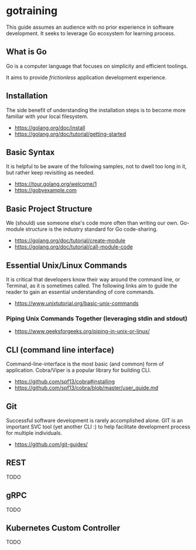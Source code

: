 # gotraining

This guide assumes an audience with no prior experience in software development. It seeks to leverage Go ecosystem for learning process.

## What is Go

Go is a computer language that focuses on simplicity and efficient toolings.

It aims to provide _frictionless_ application development experience.

## Installation

The side benefit of understanding the installation steps is to become more familiar with your local filesystem.

- https://golang.org/doc/install
- https://golang.org/doc/tutorial/getting-started

## Basic Syntax

It is helpful to be aware of the following samples, not to dwell too long in it, but rather keep revisiting as needed.

- https://tour.golang.org/welcome/1
- https://gobyexample.com

## Basic Project Structure

We (should) use someone else's code more often than writing our own. Go-module structure is the industry standard for Go code-sharing.

- https://golang.org/doc/tutorial/create-module
- https://golang.org/doc/tutorial/call-module-code

## Essential Unix/Linux Commands

It is critical that developers know their way around the command line, or
Terminal, as it is sometimes called. The following links aim to guide the
reader to gain an essential understanding of core commands.

- https://www.unixtutorial.org/basic-unix-commands

### Piping Unix Commands Together (leveraging stdin and stdout)

- https://www.geeksforgeeks.org/piping-in-unix-or-linux/

## CLI (command line interface)

Command-line-interface is the most basic (and common) form of application. Cobra/Viper is a popular library for building CLI.

- https://github.com/spf13/cobra#installing
- https://github.com/spf13/cobra/blob/master/user_guide.md

## Git

Successful software development is rarely accomplished alone. GIT is an important SVC tool (yet another CLI :) to help facilitate development process for multiple individuals.

- https://github.com/git-guides/

## REST

TODO

## gRPC

TODO

## Kubernetes Custom Controller

TODO
